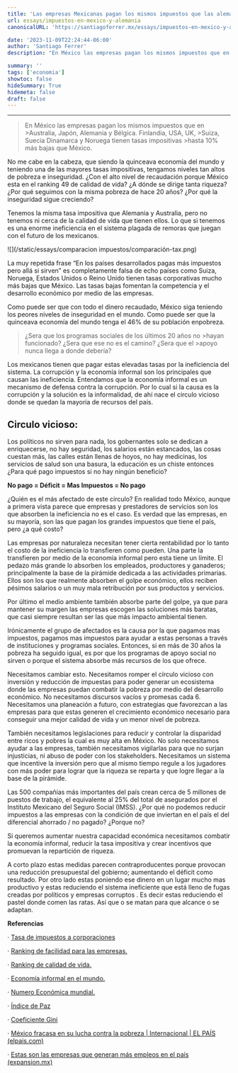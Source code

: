 ```yaml
---
title: 'Las empresas Mexicanas pagan los mismos impuestos que las alemanas ¿Porque?'
url: essays/impuestos-en-mexico-y-alemania
canonicalURL: 'https://santiagoferrer.mx/essays/impuestos-en-mexico-y-alemania'

date: '2023-11-09T22:24:44-06:00'
author: 'Santiago Ferrer'
description: "En México las empresas pagan los mismos impuestos que en Australia, Japón, Alemania y Bélgica."

summary: ''
tags: ['economia']
showtoc: false
hideSummary: True
hidemeta: false
draft: false
---
```

***

>En México las empresas pagan los mismos impuestos que en >Australia, Japón, Alemania y Bélgica. Finlandia, USA, UK, >Suiza, Suecia Dinamarca y Noruega tienen tasas impositivas >hasta 10% más bajas que México.

No me cabe en la cabeza, que siendo la quinceava economía del mundo y teniendo una de las mayores tasas impositivas, tengamos niveles tan altos de pobreza e inseguridad. ¿Con el alto nivel de recaudación porque México esta en el ranking 49 de calidad de vida? ¿A dónde se dirige tanta riqueza? ¿Por qué seguimos con la misma pobreza de hace 20 años? ¿Por qué la inseguridad sigue creciendo?

Tenemos la misma tasa impositiva que Alemania y Australia, pero no tenemos ni cerca de la calidad de vida que tienen ellos. Lo que si tenemos es una enorme ineficiencia en el sistema plagada de remoras que juegan con el futuro de los mexicanos.

![](/static/essays/comparacion impuestos/comparación-tax.png)

La muy repetida frase “En los países desarrollados pagas más impuestos pero allá si sirven” es completamente falsa de echo países como Suiza, Noruega, Estados Unidos o Reino Unido tienen tasas corporativas mucho más bajas que México. Las tasas bajas fomentan la competencia y el desarrollo económico por medio de las empresas.

Como puede ser que con todo el dinero recaudado, México siga teniendo los peores niveles de inseguridad en el mundo. Como puede ser que la quinceava economía del mundo tenga el 46% de su población enpobreza.

>¿Sera que los programas sociales de los últimos 20 años no >hayan funcionado? ¿Sera que ese no es el camino? ¿Sera que el >apoyo nunca llega a donde debería?

Los mexicanos tienen que pagar estas elevadas tasas por la ineficiencia del sistema. La corrupción y la economía informal son los principales que causan las ineficiencia. Entendamos que la economía informal es un mecanismo de defensa contra la corrupción. Por lo cual si la causa es la corrupción y la solución es la informalidad, de ahí nace el circulo vicioso donde se quedan la mayoría de recursos del país.

## Circulo vicioso:
Los políticos no sirven para nada, los gobernantes solo se dedican a enriquecerse, no hay seguridad, los salarios están estancados, las cosas cuestan más, las calles están llenas de hoyos, no hay medicinas, los servicios de salud son una basura, la educación es un chiste entonces ¿Para qué pago impuestos si no hay ningún beneficio?

**No pago = Déficit = Mas Impuestos = No pago**

¿Quién es el más afectado de este círculo? En realidad todo México, aunque a primera vista parece que empresas y prestadores de servicios son los que absorben la ineficiencia no es el caso. Es verdad que las empresas, en su mayoría, son las que pagan los grandes impuestos que tiene el país, pero ¿a qué costo?

Las empresas por naturaleza necesitan tener cierta rentabilidad por lo tanto el costo de la ineficiencia lo transfieren como pueden. Una parte la transfieren por medio de la economía informal pero esta tiene un límite. El pedazo más grande lo absorben los empleados, productores y ganaderos; principalmente la base de la pirámide dedicada a las actividades primarias. Ellos son los que realmente absorben el golpe económico, ellos reciben pésimos salarios o un muy mala retribución por sus productos y servicios.

Por último el medio ambiente también absorbe parte del golpe, ya que para mantener su margen las empresas escogen las soluciones más baratas, que casi siempre resultan ser las que más impacto ambiental tienen.

Irónicamente el grupo de afectados es la causa por la que pagamos mas impuestos, pagamos mas impuestos para ayudar a estas personas a través de instituciones y programas sociales. Entonces, si en más de 30 años la pobreza ha seguido igual, es por que los programas de apoyo social no sirven o porque el sistema absorbe más recursos de los que ofrece.

Necesitamos cambiar esto. Necesitamos romper el círculo vicioso con inversión y reducción de impuestas para poder generar un ecosistema donde las empresas puedan combatir la pobreza por medio del desarrollo económico. No necesitamos discursos vacíos y promesas cada 6. Necesitamos una planeación a futuro, con estrategias que favorezcan a las empresas para que estas generen el crecimiento económico necesario para conseguir una mejor calidad de vida y un menor nivel de pobreza.

También necesitamos legislaciones para reducir y controlar la disparidad entre ricos y pobres la cual es muy alta en México. No solo necesitamos ayudar a las empresas, también necesitamos vigilarlas para que no surjan injusticias, ni abuso de poder con los stakeholders. Necesitamos un sistema que incentive la inversión pero que al mismo tiempo regule a los jugadores con más poder para lograr que la riqueza se reparta y que logre llegar a la base de la pirámide.

Las 500 compañías más importantes del país crean cerca de 5 millones de puestos de trabajo, el equivalente al 25% del total de asegurados por el Instituto Mexicano del Seguro Social (IMSS). ¿Por qué no podemos reducir impuestos a las empresas con la condición de que inviertan en el país el del diferencial ahorrado / no pagado? ¿Porque no?

Si queremos aumentar nuestra capacidad económica necesitamos combatir la economía informal, reducir la tasa impositiva y crear incentivos que promuevan la repartición de riqueza.

A corto plazo estas medidas parecen contraproducentes porque provocan una reducción presupuestal del gobierno; aumentando el déficit como resultado. Por otro lado estas poniendo ese dinero en un lugar mucho mas productivo y estas reduciendo el sistema ineficiente que está lleno de fugas creadas por políticos y empresas corruptos . Es decir estas reduciendo el pastel donde comen las ratas. Así que o se matan para que alcance o se adaptan.


**Referencias**

· [Tasa de impuestos a corporaciones](https://taxfoundation.org/corporate-tax-rates-around-the-world-2020/)

· [Ranking de facilidad para las empresas.](https://espanol.doingbusiness.org/es/rankings)

· [Ranking de calidad de vida.](https://es.numbeo.com/calidad-de-vida/clasificaciones-por-pa%C3%ADs)

· [Economía informal en el mundo.](http://file///C:/Users/sferrer/AppData/Local/Temp/MicrosoftEdgeDownloads/5b5d586b-4781-4d30-be44-8d1f20d3fdfa/wp1817.pdf)

· [Numero Económica mundial.](https://es.wikipedia.org/wiki/Anexo:Pa%C3%ADses_por_PIB_(nominal))

· [Índice de Paz](https://datosmacro.expansion.com/demografia/indice-paz-global)

· [Coeficiente Gini](https://es.wikipedia.org/wiki/Anexo:Pa%C3%ADses_por_igualdad_de_ingreso)

· [México fracasa en su lucha contra la pobreza | Internacional | EL PAÍS (elpais.com)](https://elpais.com/internacional/2017/02/25/mexico/1487981840_513699.html)

· [Estas son las empresas que generan más empleos en el país (expansion.mx)](https://expansion.mx/empresas/2019/09/27/estas-son-las-empresas-que-mas-empleos-en-el-pais)